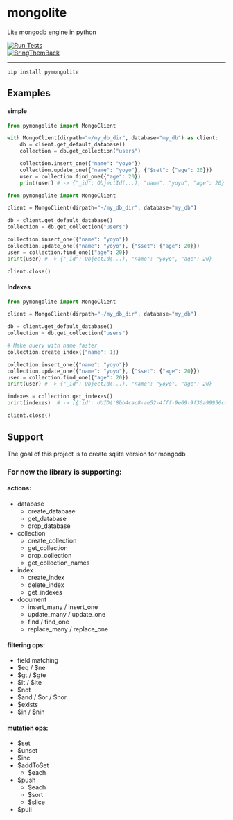# mongolite 
Lite mongodb engine in python  

[![Run Tests](https://github.com/hvuhsg/mongolite/actions/workflows/test.yml/badge.svg)](https://github.com/hvuhsg/mongolite/actions/workflows/test.yml)  
[![BringThemBack](https://badge.yehoyada.com/)](https://www.standwithus.com/)

---

```shell
pip install pymongolite
```

## Examples

#### simple 
```python
from pymongolite import MongoClient

with MongoClient(dirpath="~/my_db_dir", database="my_db") as client:
    db = client.get_default_database()
    collection = db.get_collection("users")

    collection.insert_one({"name": "yoyo"})
    collection.update_one({"name": "yoyo"}, {"$set": {"age": 20}})
    user = collection.find_one({"age": 20})
    print(user) # -> {"_id": ObjectId(...), "name": "yoyo", "age": 20}
```

```python
from pymongolite import MongoClient

client = MongoClient(dirpath="~/my_db_dir", database="my_db")

db = client.get_default_database()
collection = db.get_collection("users")

collection.insert_one({"name": "yoyo"})
collection.update_one({"name": "yoyo"}, {"$set": {"age": 20}})
user = collection.find_one({"age": 20})
print(user) # -> {"_id": ObjectId(...), "name": "yoyo", "age": 20}

client.close()
```

#### Indexes
```python
from pymongolite import MongoClient

client = MongoClient(dirpath="~/my_db_dir", database="my_db")

db = client.get_default_database()
collection = db.get_collection("users")

# Make query with name faster
collection.create_index({"name": 1})

collection.insert_one({"name": "yoyo"})
collection.update_one({"name": "yoyo"}, {"$set": {"age": 20}})
user = collection.find_one({"age": 20})
print(user) # -> {"_id": ObjectId(...), "name": "yoyo", "age": 20}

indexes = collection.get_indexes()
print(indexes)  # -> [{'id': UUID('8bb4cac8-ae52-4fff-9e69-9f36a99956cd'), 'field': 'age', 'type': 1, 'size': 1}]

client.close()
```

## Support
The goal of this project is to create sqlite version for mongodb

### For now the library is supporting:
#### actions:
- database
  - create_database
  - get_database
  - drop_database
- collection
  - create_collection
  - get_collection
  - drop_collection
  - get_collection_names
- index
  - create_index
  - delete_index
  - get_indexes
- document
  - insert_many / insert_one
  - update_many / update_one
  - find / find_one
  - replace_many / replace_one
#### filtering ops:
- field matching
- $eq / $ne
- $gt / $gte
- $lt / $lte
- $not
- $and / $or / $nor
- $exists
- $in / $nin
#### mutation ops:
- $set
- $unset
- $inc
- $addToSet
  - $each
- $push
  - $each
  - $sort
  - $slice
- $pull
